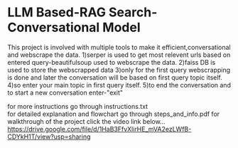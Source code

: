 # LLM Based-RAG Search-Conversational Model  
This project is involved with multiple tools to make it efficient,conversational and webscrape the data.
1)serper is used to get most relevent urls based on entered query-beautifulsoup used to webscrape the data.
2)faiss DB is used to store the webscrapped data
3)only for the first query webscrapping is done and later the conversation will be based on first query topic itself.
4)so enter your main topic in first query itself.
5)to end the conversation and to start a new conversation enter-"exit"

for more instructions go through instructions.txt  
for detailed explanation and flowchart go through steps_and_info.pdf
for walkthrough of the project click the video link below...   
https://drive.google.com/file/d/1HaB3FfvXlirHE_mVA2ezLWfB-CDYkH1T/view?usp=sharing
